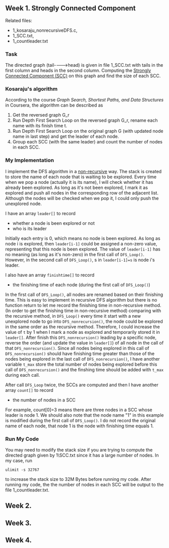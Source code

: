 ## Week 1. Strongly Connected Component
Related files:

* 1\_kosaraju\_nonrecursiveDFS.c,
* 1\_SCC.txt,
* 1\_countleader.txt

### Task
The directed graph (tail---->head) is given in file 1\_SCC.txt with tails in the first column and heads in the second column. Computing the [Strongly Connected Component (SCC)](https://en.wikipedia.org/wiki/Strongly_connected_component) on this graph and find the size of each SCC.


### Kosaraju's algorithm
According to the course *Graph Search, Shortest Paths, and Data Structures* in Coursera, the algorithm can be described as

1. Get the reversed graph G_r
2. Run Depth First Search Loop on the reversed graph G_r, rename each name with its finish time t.
3. Run Depth First Search Loop on the original graph G (with updated node name in last step) and get the leader of each node.
4. Group each SCC (with the same leader) and count the number of nodes in each SCC.

### My Implementation
I implement the DFS algorithm in a [non-recursive](https://en.wikipedia.org/wiki/Depth-first_search#Pseudocode) way. The stack is created to store the name of each node that is waiting to be explored. Every time when we pop a node (actually it is its name), I will check whether it has already been explored. As long as it's not been explored, I mark it as explored and push all nodes in the corresponding row of the adjacent list. Although the nodes will be checked when we pop it, I could only push the unexplored node.

I have an array `leader[]` to record

* whether a node is been explored or not
* who is its leader

Initially each entry is 0, which means no node is been explored. As long as node i is explored, then `leader[i-1]` could be assigned a non-zero value, representing that this node is been explored. The value of `leader[i-1]` has no meaning (as long as it's non-zero) in the first call of `DFS_Loop()`. However, in the second call of `DFS_Loop()`, s in `leader[i-1]=s` is node i's leader.

I also have an array `finishtime[]` to record

* the finishing time of each node (during the first call of `DFS_Loop()`)

In the first call of `DFS_Loop()`, all nodes are renamed based on their finishing time. This is easy to implement in recursive DFS algorithm but there is no function return to let me record the finishing time in non-recursive method. (In order to get the finishing time in non-recursive method) comparing with the recursive method, in `DFS_Loop()` every time it start with a new unexplored node to go into `DFS_nonrecursion()`, the node could be explored in the same order as the recursive method. Therefore, I could increase the value of `t` by 1 when I mark a node as explored and temporarily stored it in `leader[]`. After finish this `DFS_nonrecursion()` leading by a specific node, reverse the order (and update the value in `leader[]`) of all node in the call of that `DFS_nonrecursion()`. Since all nodes being explored in this call of `DFS_nonrecursion()` should have finishing time greater than those of the nodes being explored in the last call of `DFS_nonrecursion()`, I have another variable `t_max` store the total number of nodes being explored before this call of `DFS_nonrecursion()` and the finshing time should be added with `t_max` during each call.	

After call `DFS_Loop` twice, the SCCs are computed and then I have another array `count[]` to record

* the number of nodes in a SCC

For example, count[0]=3 means there are three nodes in a SCC whose leader is node 1. We should also note that the node name "1" in this example is modified during the first call of `DFS_Loop()`. I do not record the original name of each node, that node 1 is the node with finishing time equals 1.

### Run My Code
You may need to modify the stack size if you are trying to compute the directed graph given by 1\SCC.txt since it has a large number of nodes. In my case, run

	ulimit -s 32767
	
to increase the stack size to 32M Bytes before running my code. After running my code, the the number of nodes in each SCC will be output to the file 1\_countleader.txt.

## Week 2.

## Week 3.

## Week 4.
